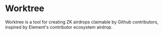 # Worktree

Worktree is a tool for creating ZK airdrops claimable by Github contributors, inspired by Element's contributor ecosystem airdrop.
